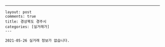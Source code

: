 ---
    layout: post
    comments: true
    title: 경상북도 경주시
    categories: [실거래가]
    ---

    2021-05-26 실거래 정보가 없습니다.

    